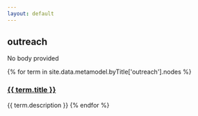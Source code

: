 ```yaml
---
layout: default
---
```

<style>
.initial-content {
  padding-left:5%;
  padding-right:25px;
}
</style>

## outreach

No body provided

{% for term in site.data.metamodel.byTitle['outreach'].nodes %}
### <a href='/_pages/embed?t={{ term.title }}'>{{ term.title }}</a>

{{ term.description }}
{% endfor %}
